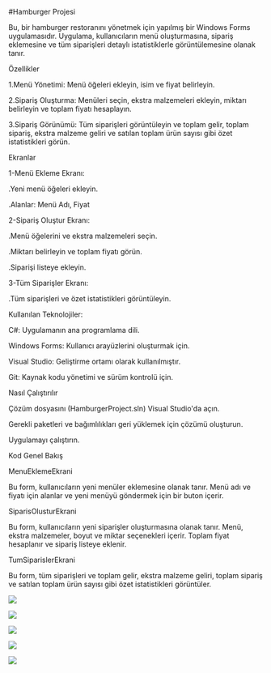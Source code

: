 #Hamburger Projesi

Bu, bir hamburger restoranını yönetmek için yapılmış bir Windows Forms uygulamasıdır. Uygulama, kullanıcıların menü oluşturmasına, sipariş eklemesine ve tüm siparişleri detaylı istatistiklerle görüntülemesine olanak tanır.

Özellikler

1.Menü Yönetimi: Menü öğeleri ekleyin, isim ve fiyat belirleyin.

2.Sipariş Oluşturma: Menüleri seçin, ekstra malzemeleri ekleyin, miktarı belirleyin ve toplam fiyatı hesaplayın.

3.Sipariş Görünümü: Tüm siparişleri görüntüleyin ve toplam gelir, toplam sipariş, ekstra malzeme geliri ve satılan toplam ürün sayısı gibi özet istatistikleri görün.

Ekranlar

1-Menü Ekleme Ekranı:

.Yeni menü öğeleri ekleyin.

.Alanlar: Menü Adı, Fiyat

2-Sipariş Oluştur Ekranı:

.Menü öğelerini ve ekstra malzemeleri seçin.

.Miktarı belirleyin ve toplam fiyatı görün.

.Siparişi listeye ekleyin.

3-Tüm Siparişler Ekranı:

.Tüm siparişleri ve özet istatistikleri görüntüleyin.

Kullanılan Teknolojiler:

C#: Uygulamanın ana programlama dili.

Windows Forms: Kullanıcı arayüzlerini oluşturmak için.

Visual Studio: Geliştirme ortamı olarak kullanılmıştır.

Git: Kaynak kodu yönetimi ve sürüm kontrolü için.


Nasıl Çalıştırılır

Çözüm dosyasını (HamburgerProject.sln) Visual Studio'da açın.

Gerekli paketleri ve bağımlılıkları geri yüklemek için çözümü oluşturun.

Uygulamayı çalıştırın.


Kod Genel Bakış

MenuEklemeEkrani

Bu form, kullanıcıların yeni menüler eklemesine olanak tanır. Menü adı ve fiyatı için alanlar ve yeni menüyü göndermek için bir buton içerir.


SiparisOlusturEkrani

Bu form, kullanıcıların yeni siparişler oluşturmasına olanak tanır. Menü, ekstra malzemeler, boyut ve miktar seçenekleri içerir. Toplam fiyat hesaplanır ve sipariş listeye eklenir.


TumSiparislerEkrani

Bu form, tüm siparişleri ve toplam gelir, ekstra malzeme geliri, toplam sipariş ve satılan toplam ürün sayısı gibi özet istatistikleri görüntüler.

![](https://github.com/mihrapgozcu/Hamburger_Project/blob/master/burger_siparisolustur.png)

![](https://github.com/mihrapgozcu/Hamburger_Project/blob/master/burger_menu.png)

![](https://github.com/mihrapgozcu/Hamburger_Project/blob/master/burger_menuekle.png)

![](https://github.com/mihrapgozcu/Hamburger_Project/blob/master/burger_ekstramalzemeekle.png)

![](https://github.com/mihrapgozcu/Hamburger_Project/blob/master/burger_totalfiyat.png)


